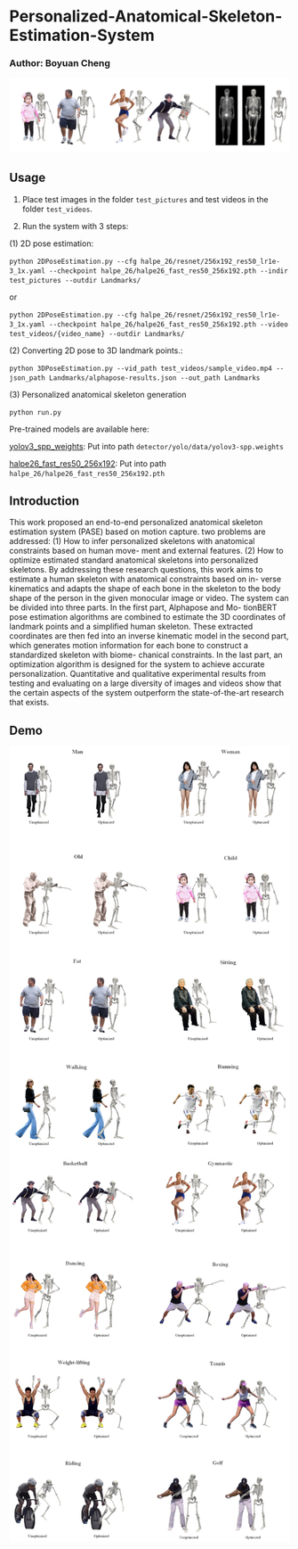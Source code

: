 # Personalized-Anatomical-Skeleton-Estimation-System
### Author: Boyuan Cheng

![pipline](Figure/demo.jpg)

## Usage
1. Place test images in the folder `test_pictures` and test videos in the folder `test_videos`.

2. Run the system with 3 steps:

(1) 2D pose estimation:

`python 2DPoseEstimation.py --cfg halpe_26/resnet/256x192_res50_lr1e-3_1x.yaml --checkpoint halpe_26/halpe26_fast_res50_256x192.pth --indir test_pictures --outdir Landmarks/` 

or 

`python 2DPoseEstimation.py --cfg halpe_26/resnet/256x192_res50_lr1e-3_1x.yaml --checkpoint halpe_26/halpe26_fast_res50_256x192.pth --video test_videos/{video_name} --outdir Landmarks/`


(2) Converting 2D pose to 3D landmark points.:

`python 3DPoseEstimation.py --vid_path test_videos/sample_video.mp4 --json_path Landmarks/alphapose-results.json --out_path Landmarks`

(3) Personalized anatomical skeleton generation

`python run.py`

Pre-trained models are available here:

[yolov3_spp_weights](https://pjreddie.com/darknet/yolo/): Put into path `detector/yolo/data/yolov3-spp.weights`

[halpe26_fast_res50_256x192](https://drive.google.com/file/d/1S-ROA28de-1zvLv-hVfPFJ5tFBYOSITb/view): Put into path `halpe_26/halpe26_fast_res50_256x192.pth`

## Introduction
This work proposed an end-to-end personalized anatomical skeleton estimation
system (PASE) based on motion capture. two problems are addressed: (1) How
to infer personalized skeletons with anatomical constraints based on human move-
ment and external features. (2) How to optimize estimated standard anatomical
skeletons into personalized skeletons. By addressing these research questions, this
work aims to estimate a human skeleton with anatomical constraints based on in-
verse kinematics and adapts the shape of each bone in the skeleton to the body
shape of the person in the given monocular image or video.
The system can be divided into three parts. In the first part, Alphapose and Mo-
tionBERT pose estimation algorithms are combined to estimate the 3D coordinates
of landmark points and a simplified human skeleton. These extracted coordinates
are then fed into an inverse kinematic model in the second part, which generates
motion information for each bone to construct a standardized skeleton with biome-
chanical constraints. In the last part, an optimization algorithm is designed for the
system to achieve accurate personalization.
Quantitative and qualitative experimental results from testing and evaluating on a
large diversity of images and videos show that the certain aspects of the system
outperform the state-of-the-art research that exists.

## Demo
![pipline](Figure/demo1.jpg)
![pipline](Figure/demo2.jpg)
